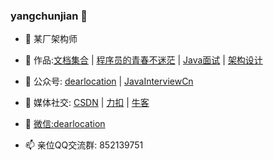 ### yangchunjian 👋

- 🔭 某厂架构师
- 🌱 作品:[文档集合](https://yangchunjian.com) | [程序员的青春不迷茫](https://yjava.cn/#/book/zi-zhu) | [Java面试](https://javainterview.cn) | [架构设计](https://ujava.cn) 
- 👯 公众号: [dearlocation](https://mp.weixin.qq.com/s?__biz=MzIwODY5OTg0OQ==&mid=2247483667&idx=1&sn=7ab4138fa2985d4176f005b349bbec00&chksm=977e69b5a009e0a34e293aab5b5130edcccfd045b70e4066437914c4fccb57d8d0ba6f8ae23e&token=2134782562&lang=zh_CN#rd) | [JavaInterviewCn](https://mp.weixin.qq.com/s?__biz=MzkxODM3NjM0MA==&mid=2247483661&idx=1&sn=d64471fecd84c1cb42bf3ec33f345831&chksm=c1b31bf6f6c492e05a09b96b1a2fd8eb47eda63f1ffed35e78d9584c08191ab9b1302b5910c9&token=1056110501&lang=zh_CN#rd)
- 🤔 媒体社交: [CSDN](https://yangchunjian.blog.csdn.net) | [力扣](https://leetcode-cn.com/u/yangchunjian/) | [牛客](https://blog.nowcoder.net/yangchunjian)

- 💬 [微信:dearlocation](https://www.yangchunjian.com/docbook/imgs/dearlocation.jpeg) 
- 📫 亲位QQ交流群: 852139751

